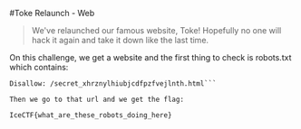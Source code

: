 #Toke Relaunch - Web 
> We've relaunched our famous website, Toke! Hopefully no one will hack it again and take it down like the last time.

On this challenge, we get a website and the first thing to check is robots.txt which contains:
```User-agent: *
Disallow: /secret_xhrznylhiubjcdfpzfvejlnth.html```

Then we go to that url and we get the flag:

IceCTF{what_are_these_robots_doing_here}
